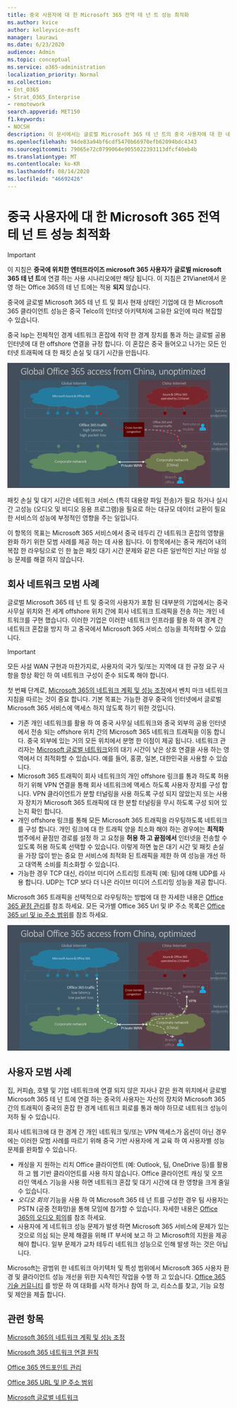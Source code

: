 ```yaml
---
title: 중국 사용자에 대 한 Microsoft 365 전역 테 넌 트 성능 최적화
ms.author: kvice
author: kelleyvice-msft
manager: laurawi
ms.date: 6/23/2020
audience: Admin
ms.topic: conceptual
ms.service: o365-administration
localization_priority: Normal
ms.collection:
- Ent_O365
- Strat_O365_Enterprise
- remotework
search.appverid: MET150
f1.keywords:
- NOCSH
description: 이 문서에서는 글로벌 Microsoft 365 테 넌 트의 중국 사용자에 대 한 네트워크 성능을 최적화 하기 위한 지침을 제공 합니다.
ms.openlocfilehash: 94de83a94bf6cdf5470b66970efb62094bdc4343
ms.sourcegitcommit: 79065e72c0799064e9055022393113dfcf40eb4b
ms.translationtype: MT
ms.contentlocale: ko-KR
ms.lasthandoff: 08/14/2020
ms.locfileid: "46692426"
---
```

# <a name="microsoft-365-global-tenant-performance-optimization-for-china-users"></a>중국 사용자에 대 한 Microsoft 365 전역 테 넌 트 성능 최적화

>[!IMPORTANT]
>이 지침은 **중국에 위치한 엔터프라이즈 microsoft 365 사용자가** **글로벌 microsoft 365 테 넌 트**에 연결 하는 사용 시나리오에만 해당 됩니다. 이 지침은 21Vianet에서 운영 하는 Office 365의 테 넌 트에는 적용 **되지** 않습니다.

중국에 글로벌 Microsoft 365 테 넌 트 및 회사 현재 상태인 기업에 대 한 Microsoft 365 클라이언트 성능은 중국 Telco의 인터넷 아키텍처에 고유한 요인에 따라 복잡할 수 있습니다.

중국 Isp는 전체적인 경계 네트워크 혼잡에 취약 한 경계 장치를 통과 하는 글로벌 공용 인터넷에 대 한 offshore 연결을 규정 합니다. 이 혼잡은 중국 들어오고 나가는 모든 인터넷 트래픽에 대 한 패킷 손실 및 대기 시간을 만듭니다.

![Microsoft 365 트래픽 최적화 되지 않음](../media/O365-networking/China-O365-unoptimized.png)

패킷 손실 및 대기 시간은 네트워크 서비스 (특히 대용량 파일 전송)가 필요 하거나 실시간 고성능 (오디오 및 비디오 응용 프로그램)을 필요로 하는 대규모 데이터 교환이 필요한 서비스의 성능에 부정적인 영향을 주는 일입니다.

이 항목의 목표는 Microsoft 365 서비스에서 중국 테두리 간 네트워크 혼잡의 영향을 완화 하기 위한 모범 사례를 제공 하는 데 사용 됩니다. 이 항목에서는 중국 캐리어 내의 복잡 한 라우팅으로 인 한 높은 패킷 대기 시간 문제와 같은 다른 일반적인 지난 마일 성능 문제를 해결 하지 않습니다.

## <a name="corporate-network-best-practices"></a>회사 네트워크 모범 사례

글로벌 Microsoft 365 테 넌 트 및 중국의 사용자가 포함 된 대부분의 기업에서는 중국 사무실 위치와 전 세계 offshore 위치 간에 회사 네트워크 트래픽을 전송 하는 개인 네트워크를 구현 했습니다. 이러한 기업은 이러한 네트워크 인프라를 활용 하 여 경계 간 네트워크 혼잡을 방지 하 고 중국에서 Microsoft 365 서비스 성능을 최적화할 수 있습니다.

>[!IMPORTANT]
>모든 사설 WAN 구현과 마찬가지로, 사용자의 국가 및/또는 지역에 대 한 규정 요구 사항을 항상 확인 하 여 네트워크 구성이 준수 되도록 해야 합니다.

첫 번째 단계로, [Microsoft 365의 네트워크 계획 및 성능 조정](https://aka.ms/tune)에서 벤치 마크 네트워크 지침을 따르는 것이 중요 합니다. 기본 목표는 가능한 경우 중국의 인터넷에서 글로벌 Microsoft 365 서비스에 액세스 하지 않도록 하기 위한 것입니다.

- 기존 개인 네트워크를 활용 하 여 중국 사무실 네트워크와 중국 외부의 공용 인터넷에서 전송 되는 offshore 위치 간의 Microsoft 365 네트워크 트래픽을 이동 합니다. 중국 외부에 있는 거의 모든 위치에서 분명 한 이점이 제공 됩니다. 네트워크 관리자는 [Microsoft 글로벌 네트워크](https://docs.microsoft.com/azure/networking/microsoft-global-network)와의 대기 시간이 낮은 상호 연결을 사용 하는 영역에서 더 최적화할 수 있습니다. 예를 들어, 홍콩, 일본, 대한민국을 사용할 수 있습니다.
- Microsoft 365 트래픽이 회사 네트워크의 개인 offshore 링크를 통과 하도록 허용 하기 위해 VPN 연결을 통해 회사 네트워크에 액세스 하도록 사용자 장치를 구성 합니다. VPN 클라이언트가 분할 터널링을 사용 하도록 구성 되지 않았는지 또는 사용자 장치가 Microsoft 365 트래픽에 대 한 분할 터널링을 무시 하도록 구성 되어 있는지 확인 합니다.
- 개인 offshore 링크를 통해 모든 Microsoft 365 트래픽을 라우팅하도록 네트워크를 구성 합니다. 개인 링크에 대 한 트래픽 양을 최소화 해야 하는 경우에는 **최적화** 범주에서 끝점만 경로를 설정 하 고 요청을 **허용** **하 고 끝점에서** 인터넷을 전송할 수 있도록 허용 하도록 선택할 수 있습니다. 이렇게 하면 높은 대기 시간 및 패킷 손실을 가장 많이 받는 중요 한 서비스에 최적화 된 트래픽을 제한 하 여 성능을 개선 하 고 대역폭 소비를 최소화할 수 있습니다.
- 가능한 경우 TCP 대신, 라이브 미디어 스트리밍 트래픽 (예: 팀)에 대해 UDP를 사용 합니다. UDP는 TCP 보다 더 나은 라이브 미디어 스트리밍 성능을 제공 합니다.

Microsoft 365 트래픽을 선택적으로 라우팅하는 방법에 대 한 자세한 내용은 [Office 365 끝점 관리](managing-office-365-endpoints.md)를 참조 하세요. 모든 국가별 Office 365 Url 및 IP 주소 목록은 [Office 365 url 및 ip 주소 범위](urls-and-ip-address-ranges.md)를 참조 하세요.

![Microsoft 365 트래픽 최적화](../media/O365-networking/China-O365-optimized.png)

## <a name="user-best-practices"></a>사용자 모범 사례

집, 커피숍, 호텔 및 기업 네트워크에 연결 되지 않은 지사나 같은 원격 위치에서 글로벌 Microsoft 365 테 넌 트에 연결 하는 중국의 사용자는 자신의 장치와 Microsoft 365 간의 트래픽이 중국의 혼잡 한 경계 네트워크 회로를 통과 해야 하므로 네트워크 성능이 저하 될 수 있습니다.

회사 네트워크에 대 한 경계 간 개인 네트워크 및/또는 VPN 액세스가 옵션이 아닌 경우에는 이러한 모범 사례를 따르기 위해 중국 기반 사용자에 게 교육 하 여 사용자별 성능 문제를 완화할 수 있습니다.

- 캐싱을 지 원하는 리치 Office 클라이언트 (예: Outlook, 팀, OneDrive 등)를 활용 하 고 웹 기반 클라이언트를 사용 하지 않습니다. Office 클라이언트 캐싱 및 오프 라인 액세스 기능을 사용 하면 네트워크 혼잡 및 대기 시간에 대 한 영향을 크게 줄일 수 있습니다.
- _오디오 회의_ 기능을 사용 하 여 Microsoft 365 테 넌 트를 구성한 경우 팀 사용자는 PSTN (공중 전화망)을 통해 모임에 참가할 수 있습니다. 자세한 내용은 [Office 365의 오디오 회의](https://docs.microsoft.com/microsoftteams/audio-conferencing-in-office-365)를 참조 하세요.
- 사용자에 게 네트워크 성능 문제가 발생 하면 Microsoft 365 서비스에 문제가 있는 것으로 의심 되는 문제 해결을 위해 IT 부서에 보고 하 고 Microsoft의 지원을 제공 해야 합니다. 일부 문제가 교차 테두리 네트워크 성능으로 인해 발생 하는 것은 아닙니다.

Microsoft는 광범위 한 네트워크 아키텍처 및 특성 범위에서 Microsoft 365 사용자 환경 및 클라이언트 성능 개선을 위한 지속적인 작업을 수행 하 고 있습니다. [Office 365 기술 커뮤니티](https://techcommunity.microsoft.com/t5/office-365/bd-p/Office365General) 를 방문 하 여 대화를 시작 하거나 참여 하 고, 리소스를 찾고, 기능 요청 및 제안을 제출 합니다.

## <a name="related-topics"></a>관련 항목

[Microsoft 365의 네트워크 계획 및 성능 조정](https://aka.ms/tune)

[Microsoft 365 네트워크 연결 원칙](microsoft-365-network-connectivity-principles.md)

[Office 365 엔드포인트 관리](managing-office-365-endpoints.md)

[Office 365 URL 및 IP 주소 범위](urls-and-ip-address-ranges.md)

[Microsoft 글로벌 네트워크](https://docs.microsoft.com/azure/networking/microsoft-global-network)
